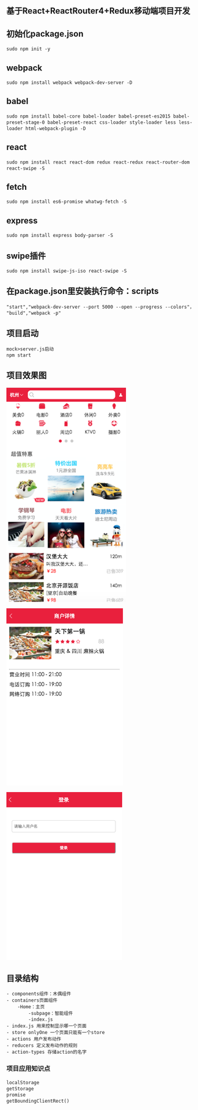 ## 基于React+ReactRouter4+Redux移动端项目开发
## 初始化package.json
```
sudo npm init -y
```
## webpack
```
sudo npm install webpack webpack-dev-server -D
```
## babel
```
sudo npm install babel-core babel-loader babel-preset-es2015 babel-preset-stage-0 babel-preset-react css-loader style-loader less less-loader html-webpack-plugin -D
```
## react
```
sudo npm install react react-dom redux react-redux react-router-dom react-swipe -S
```
## fetch
```
sudo npm install es6-promise whatwg-fetch -S
```
## express
```
sudo npm install express body-parser -S
```
## swipe插件
```
sudo npm install swipe-js-iso react-swipe -S
```
## 在package.json里安装执行命令：scripts
```
"start","webpack-dev-server --port 5000 --open --progress --colors"，
"build","webpack -p"
```
## 项目启动
    
    mock>server.js启动
    npm start

## 项目效果图

![Home](https://github.com/wlimiy/ReactWebApp/blob/master/app/src/Home.png)

![Detail](https://github.com/wlimiy/ReactWebApp/blob/master/app/src/detail.png)

![Login](https://github.com/wlimiy/ReactWebApp/blob/master/app/src/login.png)
## 目录结构
```
- components组件：木偶组件
- containers页面组件
    -Home：主页
        -subpage：智能组件
        -index.js
- index.js 用来控制显示哪一个页面
- store onlyOne 一个页面只能有一个store
- actions 用户发布动作
- reducers 定义发布动作的规则
- action-types 存储action的名字
```
### 项目应用知识点
```
localStorage
getStorage
promise
getBoundingClientRect()
```